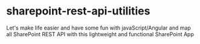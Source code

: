 # sharepoint-rest-api-utilities
Let's make life easier and have some fun with javaScript/Angular and map all SharePoint REST API with this lightweight and functional SharePoint App
